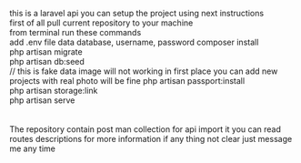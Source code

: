 this is a laravel api you can setup the project using next instructions<br />
first of all pull current repository to your machine<br />
from terminal run these commands<br />
add .env file data database, username, password
composer install<br />
php artisan migrate<br />
php artisan db:seed<br /> // this is fake data image will not working in first place you can add new projects with real photo will be fine
php artisan passport:install<br />
php artisan storage:link<br />
php artisan serve<br />
<br /><br />
The repository contain post man collection for api import it you can read routes descriptions for more information if any thing not clear just message me any time 


